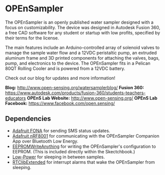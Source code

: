 # OPEnSampler

The OPEnSampler is an openly published water sampler designed with a focus on customizability. The device was designed in Autodesk Fusion 360, a free CAD software for any student or startup with low profits, specified by their terms for the license.

The main features include an Arduino-controlled array of solenoid valves to manage the sample water flow and a 12VDC peristaltic pump, an extruded aluminum frame and 3D printed components for attaching the valves, bags, pump, and electronics to the device. The OPEnSampler fits in a Pelican 80QT Rolling Cooler and is powered from a 12VDC battery.

Check out our blog for updates and more information!

**Blog:** http://www.open-sensing.org/watersamplerblog/
**Fusion 360:** https://www.autodesk.com/products/fusion-360/students-teachers-educators
**OPEnS Lab Website:** http://www.open-sensing.org/
**OPEnS Lab Facebook:** https://www.facebook.com/open.sensing/

## Dependencies

* [Adafruit FONA](https://github.com/adafruit/Adafruit_FONA.git) for sending SMS
  status updates.
* [Adafruit nRF8001](https://github.com/adafruit/Adafruit_nRF8001.git) for
  communicating with the OPEnSampler Companion App over Bluetooth Low Energy.
* [EEPROMWriteAnything](http://playground.arduino.cc/Code/EEPROMWriteAnything)
  for writing the OPEnSampler's configuration to EEPROM. (This is included
  directly within the Skectchbook.)
* [Low-Power](https://github.com/rocketscream/Low-Power) for sleeping in
  between samples.
* [RTClibExtended](https://github.com/FabioCuomo/FabioCuomo-DS3231) for
  interrupt alarms that wake the OPEnSampler from sleeping.
